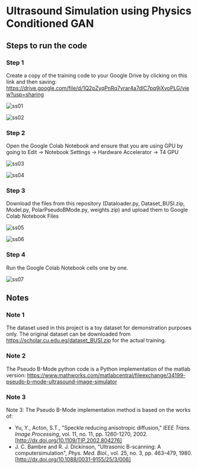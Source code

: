 # Ultrasound Simulation using Physics Conditioned GAN

## Steps to run the code

### Step 1
Create a copy of the training code to your Google Drive by clicking on this link and then saving: https://drive.google.com/file/d/1Q2pZyqPnRq7yrar4a7dlC7pq9jXvoPLG/view?usp=sharing

![ss01](https://github.com/user-attachments/assets/0dd4f0e6-07a6-405c-a8ee-b36b792dc7eb)

![ss02](https://github.com/user-attachments/assets/628513d4-fd1e-4f7a-94d6-afe0f72a77fb)

### Step 2

Open the Google Colab Notebook and ensure that you are using GPU by going to Edit &#8594; Notebook Settings &#8594; Hardware Accelerator &#8594; T4 GPU

![ss03](https://github.com/user-attachments/assets/721318f3-dcd4-40b0-82ee-64b4cebc97fd)

![ss04](https://github.com/user-attachments/assets/d2a70078-2e0a-46a0-936d-2b26b91372d1)

### Step 3

Download the files from this repository (Dataloader.py, Dataset_BUSI.zip, Model.py, PolarPseudoBMode.py, weights.zip) and upload them to Google Colab Notebook Files

![ss05](https://github.com/user-attachments/assets/dd457633-8d8f-4403-a96e-b7267fb6b215)

![ss06](https://github.com/user-attachments/assets/af8906da-7f69-47a2-ba8b-272256ed48e5)

### Step 4

Run the Google Colab Notebook cells one by one.

![ss07](https://github.com/user-attachments/assets/d2e4a80d-8fa7-45c7-8e6a-7ac15c1036ad)

## Notes

### Note 1

The dataset used in this project is a toy dataset for demonstration purposes only. The original dataset can be downloaded from https://scholar.cu.edu.eg/dataset_BUSI.zip for the actual training.

### Note 2
The Pseudo B-Mode python code is a Python implementation of the matlab version: https://www.mathworks.com/matlabcentral/fileexchange/34199-pseudo-b-mode-ultrasound-image-simulator

### Note 3

Note 3: The Pseudo B-Mode implementation method is based on the works of:
* Yu, Y., Acton, S.T., "Speckle reducing anisotropic diffusion," *IEEE Trans. Image Processing*, vol. 11, no. 11, pp. 1260-1270, 2002. [http://dx.doi.org/10.1109/TIP.2002.804276]
* J. C. Bambre and R. J. Dickinson, "Ultrasonic B-scanning: A computersimulation", *Phys. Med. Biol.*, vol. 25, no. 3, pp. 463–479, 1980. [http://dx.doi.org/10.1088/0031-9155/25/3/006]
